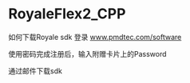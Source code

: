 # RoyaleFlex2_CPP

如何下载Royale sdk
登录 www.pmdtec.com/software

使用密码完成注册后，输入附赠卡片上的Password

通过邮件下载sdk

